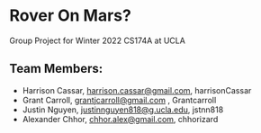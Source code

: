 # Rover On Mars?

Group Project for Winter 2022 CS174A at UCLA

## Team Members:

- Harrison Cassar, harrison.cassar@gmail.com, harrisonCassar
- Grant Carroll, grantjcarroll@gmail.com , Grantcarroll
- Justin Nguyen, justinnguyen818@g.ucla.edu, jstnn818
- Alexander Chhor, chhor.alex@gmail.com, chhorizard
